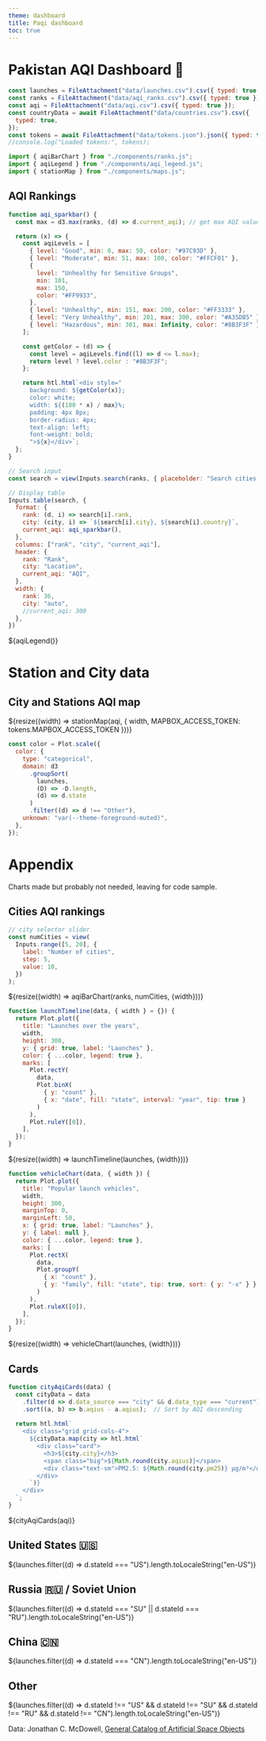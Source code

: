 ```yaml
---
theme: dashboard
title: Paqi dashboard
toc: true
---
```


# Pakistan AQI Dashboard 🚀

<!-- Load and transform the data -->

```js
const launches = FileAttachment("data/launches.csv").csv({ typed: true });
const ranks = FileAttachment("data/aqi_ranks.csv").csv({ typed: true });
const aqi = FileAttachment("data/aqi.csv").csv({ typed: true });
const countryData = await FileAttachment("data/countries.csv").csv({
  typed: true,
});
const tokens = await FileAttachment("data/tokens.json").json({ typed: true });
//console.log("Loaded tokens:", tokens);
```

<!-- Load components used in this page -->

```js
import { aqiBarChart } from "./components/ranks.js";
import { aqiLegend } from "./components/aqi_legend.js";
import { stationMap } from "./components/maps.js";
```

## AQI Rankings

```js
function aqi_sparkbar() {
  const max = d3.max(ranks, (d) => d.current_aqi); // get max AQI value

  return (x) => {
    const aqiLevels = [
      { level: "Good", min: 0, max: 50, color: "#97C93D" },
      { level: "Moderate", min: 51, max: 100, color: "#FFCF01" },
      {
        level: "Unhealthy for Sensitive Groups",
        min: 101,
        max: 150,
        color: "#FF9933",
      },
      { level: "Unhealthy", min: 151, max: 200, color: "#FF3333" },
      { level: "Very Unhealthy", min: 201, max: 300, color: "#A35DB5" },
      { level: "Hazardous", min: 301, max: Infinity, color: "#8B3F3F" },
    ];

    const getColor = (d) => {
      const level = aqiLevels.find((l) => d <= l.max);
      return level ? level.color : "#8B3F3F";
    };

    return htl.html`<div style="
      background: ${getColor(x)};
      color: white;
      width: ${(100 * x) / max}%;
      padding: 4px 8px;
      border-radius: 4px;
      text-align: left;
      font-weight: bold;
      ">${x}</div>`;
  };
}
```

```js
// Search input
const search = view(Inputs.search(ranks, { placeholder: "Search cities..." }));
```

```js
// Display table
Inputs.table(search, {
  format: {
    rank: (d, i) => search[i].rank,
    city: (city, i) => `${search[i].city}, ${search[i].country}`,
    current_aqi: aqi_sparkbar(),
  },
  columns: ["rank", "city", "current_aqi"],
  header: {
    rank: "Rank",
    city: "Location",
    current_aqi: "AQI",
  },
  width: {
    rank: 36,
    city: "auto",
    //current_aqi: 300
  },
})
```

${aqiLegend()}


# Station and City data

## City and Stations AQI map

<div class="grid grid-cols-1">
  <div class="card">
    ${resize((width) => stationMap(aqi, {
      width,
      MAPBOX_ACCESS_TOKEN: tokens.MAPBOX_ACCESS_TOKEN
      }))}
  </div>
</div>

<!-- A shared color scale for consistency, sorted by the number of launches -->

```js
const color = Plot.scale({
  color: {
    type: "categorical",
    domain: d3
      .groupSort(
        launches,
        (D) => -D.length,
        (d) => d.state
      )
      .filter((d) => d !== "Other"),
    unknown: "var(--theme-foreground-muted)",
  },
});
```




# Appendix
Charts made but probably not needed, leaving for code sample.

## Cities AQI rankings

```js
// city selector slider
const numCities = view(
  Inputs.range([5, 20], {
    label: "Number of cities",
    step: 5,
    value: 10,
  })
);
```

<div class="grid grid-cols-1">
  <div class="card">
    ${resize((width) => aqiBarChart(ranks, numCities, {width}))}
  </div>
</div>


<!-- Plot of launch history -->

```js
function launchTimeline(data, { width } = {}) {
  return Plot.plot({
    title: "Launches over the years",
    width,
    height: 300,
    y: { grid: true, label: "Launches" },
    color: { ...color, legend: true },
    marks: [
      Plot.rectY(
        data,
        Plot.binX(
          { y: "count" },
          { x: "date", fill: "state", interval: "year", tip: true }
        )
      ),
      Plot.ruleY([0]),
    ],
  });
}
```

<div class="grid grid-cols-1">
  <div class="card">
    ${resize((width) => launchTimeline(launches, {width}))}
  </div>
</div>

<!-- Plot of launch vehicles -->

```js
function vehicleChart(data, { width }) {
  return Plot.plot({
    title: "Popular launch vehicles",
    width,
    height: 300,
    marginTop: 0,
    marginLeft: 50,
    x: { grid: true, label: "Launches" },
    y: { label: null },
    color: { ...color, legend: true },
    marks: [
      Plot.rectX(
        data,
        Plot.groupY(
          { x: "count" },
          { y: "family", fill: "state", tip: true, sort: { y: "-x" } }
        )
      ),
      Plot.ruleX([0]),
    ],
  });
}
```

<div class="grid grid-cols-1">
  <div class="card">
    ${resize((width) => vehicleChart(launches, {width}))}
  </div>
</div>

## Cards 

<!-- Cards with big numbers -->

<!-- Cards with AQI data for Pakistani cities -->

```js
function cityAqiCards(data) {
  const cityData = data
    .filter(d => d.data_source === "city" && d.data_type === "current")
    .sort((a, b) => b.aqius - a.aqius);  // Sort by AQI descending
    
  return htl.html`
    <div class="grid grid-cols-4">
      ${cityData.map(city => htl.html`
        <div class="card">
          <h3>${city.city}</h3>
          <span class="big">${Math.round(city.aqius)}</span>
          <div class="text-sm">PM2.5: ${Math.round(city.pm25)} μg/m³</div>
        </div>
      `)}
    </div>
  `;
}
```
${cityAqiCards(aqi)}

<div class="grid grid-cols-4">
  <div class="card">
    <h2>United States 🇺🇸</h2>
    <span class="big">${launches.filter((d) => d.stateId === "US").length.toLocaleString("en-US")}</span>
  </div>
  <div class="card">
    <h2>Russia 🇷🇺 <span class="muted">/ Soviet Union</span></h2>
    <span class="big">${launches.filter((d) => d.stateId === "SU" || d.stateId === "RU").length.toLocaleString("en-US")}</span>
  </div>
  <div class="card">
    <h2>China 🇨🇳</h2>
    <span class="big">${launches.filter((d) => d.stateId === "CN").length.toLocaleString("en-US")}</span>
  </div>
  <div class="card">
    <h2>Other</h2>
    <span class="big">${launches.filter((d) => d.stateId !== "US" && d.stateId !== "SU" && d.stateId !== "RU" && d.stateId !== "CN").length.toLocaleString("en-US")}</span>
  </div>
</div>


Data: Jonathan C. McDowell, [General Catalog of Artificial Space Objects](https://planet4589.org/space/gcat)